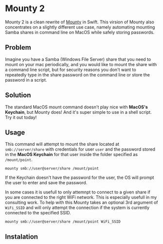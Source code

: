 # Mounty 2

Mounty 2 is a clean rewrite of [Mounty](https://github.com/x0054/mounty) in Swift. This virsion of Mounty also concentrates on a slightly different use case, namely automating mounting Samba shares in command line on MacOS while safely storing passwords.

## Problem

Imagine you have a Samba (Windows File Server) share that you need to mount on your mac periodically, and you would like to mount the share with a command line script, but for security reasons you don't want to repeatedly type in the share password on the command line or store the password in a script.

## Solution

The standard MacOS mount command doesn't play nice with **MacOS's Keychain**, but Mounty does! And it's super simple to use in a shell script. Try it out today!

## Usage

This command will attempt to mount the share located at `smb://server/share` with credentials for user `user` and the password stored in the **MacOS Keychain** for that user inside the folder specified as `/mount/point`.

```
mounty smb://user@server/share /mount/point
```

If the Keychain doesn't have the password for the user, the OS will prompt the user to enter and save the password.

In some cases it is usefull to only attemnpt to connect to a given share if you are connected to the right WiFi network. This is especially usefull in my consulting work. To help with this Mounty takes an optional 3rd argument of `WiFi_SSID` and will only attempt the connection if the system is currently connected to the specified SSID.

```
mounty smb://user@server/share /mount/point WiFi_SSID
```

## Instalation

